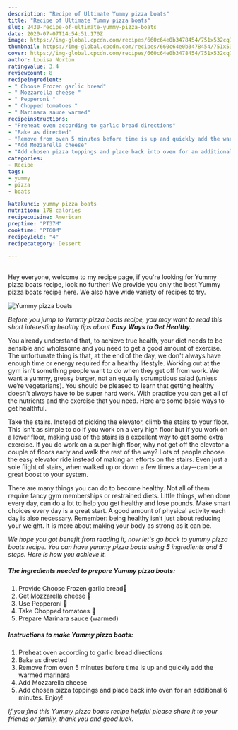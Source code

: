```yaml
---
description: "Recipe of Ultimate Yummy pizza boats"
title: "Recipe of Ultimate Yummy pizza boats"
slug: 2430-recipe-of-ultimate-yummy-pizza-boats
date: 2020-07-07T14:54:51.170Z
image: https://img-global.cpcdn.com/recipes/660c64e0b3478454/751x532cq70/yummy-pizza-boats-recipe-main-photo.jpg
thumbnail: https://img-global.cpcdn.com/recipes/660c64e0b3478454/751x532cq70/yummy-pizza-boats-recipe-main-photo.jpg
cover: https://img-global.cpcdn.com/recipes/660c64e0b3478454/751x532cq70/yummy-pizza-boats-recipe-main-photo.jpg
author: Louisa Norton
ratingvalue: 3.4
reviewcount: 8
recipeingredient:
- " Choose Frozen garlic bread"
- " Mozzarella cheese "
- " Pepperoni "
- " Chopped tomatoes "
- " Marinara sauce warmed"
recipeinstructions:
- "Preheat oven according to garlic bread directions"
- "Bake as directed"
- "Remove from oven 5 minutes before time is up and quickly add the warmed marinara"
- "Add Mozzarella cheese"
- "Add chosen pizza toppings and place back into oven for an additional 6 minutes. Enjoy!"
categories:
- Recipe
tags:
- yummy
- pizza
- boats

katakunci: yummy pizza boats 
nutrition: 178 calories
recipecuisine: American
preptime: "PT37M"
cooktime: "PT60M"
recipeyield: "4"
recipecategory: Dessert

---
```

<br>
Hey everyone, welcome to my recipe page, if you're looking for Yummy pizza boats recipe, look no further! We provide you only the best Yummy pizza boats recipe here. We also have wide variety of recipes to try.
<br>


![Yummy pizza boats](https://img-global.cpcdn.com/recipes/660c64e0b3478454/751x532cq70/yummy-pizza-boats-recipe-main-photo.jpg)

<i>Before you jump to Yummy pizza boats recipe, you may want to read this short interesting healthy tips about <strong>Easy Ways to Get Healthy</strong>.</i>

You already understand that, to achieve true health, your diet needs to be sensible and wholesome and you need to get a good amount of exercise. The unfortunate thing is that, at the end of the day, we don't always have enough time or energy required for a healthy lifestyle. Working out at the gym isn't something people want to do when they get off from work. We want a yummy, greasy burger, not an equally scrumptious salad (unless we’re vegetarians). You should be pleased to learn that getting healthy doesn't always have to be super hard work. With practice you can get all of the nutrients and the exercise that you need. Here are some basic ways to get healthful.

Take the stairs. Instead of picking the elevator, climb the stairs to your floor. This isn't as simple to do if you work on a very high floor but if you work on a lower floor, making use of the stairs is a excellent way to get some extra exercise. If you do work on a super high floor, why not get off the elevator a couple of floors early and walk the rest of the way? Lots of people choose the easy elevator ride instead of making an efforts on the stairs. Even just a sole flight of stairs, when walked up or down a few times a day--can be a great boost to your system. 

There are many things you can do to become healthy. Not all of them require fancy gym memberships or restrained diets. Little things, when done every day, can do a lot to help you get healthy and lose pounds. Make smart choices every day is a great start. A good amount of physical activity each day is also necessary. Remember: being healthy isn’t just about reducing your weight. It is more about making your body as strong as it can be. 


<i>We hope you got benefit from reading it, now let's go back to yummy pizza boats recipe. You can have yummy pizza boats using <strong>5</strong> ingredients and <strong>5</strong> steps. Here is how you achieve it.
</i>

##### The ingredients needed to prepare Yummy pizza boats:

1. Provide  Choose Frozen garlic bread🍞
1. Get  Mozzarella cheese 🧀
1. Use  Pepperoni 🍕
1. Take  Chopped tomatoes 🍅
1. Prepare  Marinara sauce (warmed)


##### Instructions to make Yummy pizza boats:

1. Preheat oven according to garlic bread directions
1. Bake as directed
1. Remove from oven 5 minutes before time is up and quickly add the warmed marinara
1. Add Mozzarella cheese
1. Add chosen pizza toppings and place back into oven for an additional 6 minutes. Enjoy!


<i>If you find this Yummy pizza boats recipe helpful please share it to your friends or family, thank you and good luck.</i>
